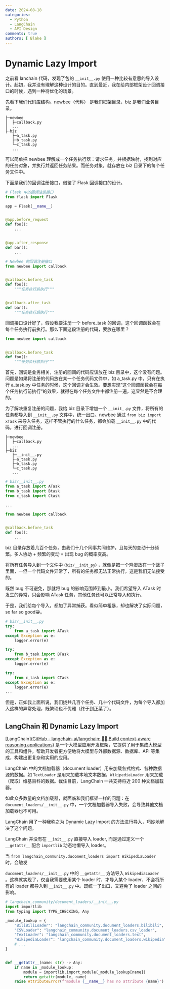 ```yaml
---
date: 2024-08-18
categories:
  - Python
  - LangChain
  - API Design
comments: true
authors: [ Blake ]
---
```


# Dynamic Lazy Import

之前看 lanchain 代码，发现了包的 `__init__.py` 使用一种比较有意思的导入设计。起初，我并没有理解这种设计的目的。直到最近，我在给内部框架设计回调接口的时候，遇到一种待优化的场景。

<!-- more -->

先看下我们代码库结构。newbee（代称） 是我们框架目录，biz 是我们业务目录。

```shell
├─newbee
│  ├─callback.py
│  ...
├─biz
   ├─a_task.py
   ├─b_task.py
   └─c_task.py
   ...
```

可以简单把 newbee 理解成一个任务执行器：请求任务，并根据映射，找到对应的任务对象，并执行并返回任务结果。而任务对象，就存放在
biz 目录下的每个任务文件中。

下面是我们的回调注册接口，借鉴了 Flask 回调接口的设计。

```python
# Flask 中的回调注册接口
from flask import Flask

app = Flask(__name__)


@app.before_request
def foo():
    ...


@app.after_response
def bar():
    ...
```

```python
# Newbee 的回调注册接口
from newbee import callback


@callback.before_task
def foo():
    """任务执行前执行"""


@callback.after_task
def bar():
    """任务执行后执行"""
```

回调接口设计好了，假设我要注册一个 before_task 的回调，这个回调函数会在每个任务执行前执行。那么下面这段注册的代码，要放在哪里？

```python
from newbee import callback


@callback.before_task
def foo():
    """任务执行前执行"""
```

首先，回调是业务相关，注册的回调的代码应该放在 biz 目录中，这个没有问题。问题是如果将注册的代码放在某一个任务代码文件中，如
a_task.py 中，只有在执行 a_task.py 中任务的时候，这个回调才会生效。要想实现”这个回调函数会在每个任务执行前执行“的效果，就得在每个任务文件中都注册一遍，这显然是不合理的。

为了解决重复注册的问题，我给 biz 目录下增加一个 `__init_.py` 文件，将所有的任务都导入到 `__init__.py` 文件中，统一出口。newbee
通过 `from biz import xTask` 来导入任务，这样不管执行的什么任务，都会加载 `__init__.py` 中的代码，进行回调注册。

<!-- more -->

```shell
├─newbee
│  ├─callback.py
│  ...
├─biz
   ├─__init__.py
   ├─a_task.py
   ├─b_task.py
   └─c_task.py
   ...
```

```python
# biz/__init__.py
from a_task import ATask
from b_task import Btask
from c_task import Ctask

...

from newbee import callback


@callback.before_task
def foo():
    ...
```

biz 目录存放着几百个任务，由我们十几个同事共同维护，且每天的变动十分频繁。多人协助 + 频繁的变动 = 出现 bug 的概率变高。

将所有任务导入到一个文件中 (`biz/__init_py`) ，就像是把一个鸡蛋放在一个篮子里面，一但一个代码文件异常了，所有的任务都无法正常执行，这是我们无法接受的。

既然 bug 不可避免，那就将 bug 的影响范围降到最小。我们希望导入 ATask 时发生的异常，只会影响 ATask 任务，其他任务还可以正常导入和执行。

于是，我们给每个导入，都加了异常捕获。看似简单粗暴，却也解决了实际问题，so far so good😀。

```python
# biz/__init__.py
try:
    from a_task import ATask
except Exception as e:
    logger.error(e)

try:
    from b_task import BTask
except Exception as e:
    logger.error(e)

try:
    from c_task import CTask
except Exception as e:
    logger.error(e)
...
```

但是，正如我上面所说，我们拢共几百个任务、几十个代码文件，为每个导入都加入这样的异常处理，既繁琐也不优雅（终于到正菜了）。

## LangChain 和 Dynamic Lazy Import

[LangChain]([GitHub - langchain-ai/langchain: 🦜🔗 Build context-aware reasoning applications](https://github.com/langchain-ai/langchain))
是一个大模型应用开发框架，它提供了用于集成大模型的工具和组件，帮助开发者更方便地将大模型与外部数据源、数据库、API
等集成，构建出更复杂和实用的应用。

LangChain 中的文档加载器（document loader）用来加载各式格式、各种数据源的数据。如 `TextLoader`
是用来加载本地文本数据，`WikipediaLoader` 用来加载（爬取）维基百科的数据。截住目前，LangChain 一共支持将近 200 种文档加载器。

如此众多数量的文档加载器，就面临和我们框架一样的问题：在 `document_loaders/__init__.py` 中，一个文档加载器导入失败，会导致其他文档加载器也不可用。

LangChain 用了一种我称之为 Dynamic Lazy Import 的方法进行导入，巧妙地解决了这个问题。

LangChain 并没有在 `__init__.py`  直接导入 loader, 而是通过定义一个 `__getattr__` 配合 `importlib`  动态地懒导入 loader。

当 `from langchain_community.ducoment_loaders import WikipediaLoader` 时，会触发

`ducoment_loaders/__init__.py` 中的 `__getattr__` 方法导入 `WikipediaLoader` 。这样就实现了，仅当我需要使用某个 loader
时，才导入某个 loader，不会将所有的 loader 都导入到 `__init__.py` 中。既统一了出口，又避免了 loader 之间的影响。

```python
# langchain_community/document_loaders/__init__.py
import importlib
from typing import TYPE_CHECKING, Any

_module_lookup = {
    "BiliBiliLoader": "langchain_community.document_loaders.bilibili",
    "CSVLoader": "langchain_community.document_loaders.csv_loader",
    "TextLoader": "langchain_community.document_loaders.text",
    "WikipediaLoader": "langchain_community.document_loaders.wikipedia",
    # ...
}


def __getattr__(name: str) -> Any:
    if name in _module_lookup:
        module = importlib.import_module(_module_lookup[name])
        return getattr(module, name)
    raise AttributeError(f"module {__name__} has no attribute {name}")
```
